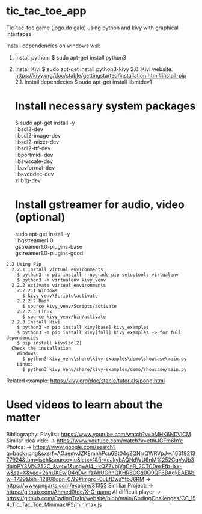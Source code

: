# tic_tac_toe_app
Tic-tac-toe game (jogo do galo) using python and kivy with graphical interfaces

Install dependencies on windows wsl:
  1. Install python:
    $ sudo apt-get install python3
  2. Install Kivi
    $ sudo apt-get install python3-kivy
    2.0. Kivi website:
      https://kivy.org/doc/stable/gettingstarted/installation.html#install-pip
    2.1. Install dependecies
      $ sudo apt-get install libmtdev1
      
      # Install necessary system packages
      $ sudo apt-get install -y \
            libsdl2-dev \
            libsdl2-image-dev \
            libsdl2-mixer-dev \
            libsdl2-ttf-dev \
            libportmidi-dev \
            libswscale-dev \
            libavformat-dev \
            libavcodec-dev \
            zlib1g-dev
      
      # Install gstreamer for audio, video (optional)
      sudo apt-get install -y \
            libgstreamer1.0 \
            gstreamer1.0-plugins-base \
            gstreamer1.0-plugins-good
            
    2.2 Using Pip
      2.2.1 Install virtual environments
        $ python3 -m pip install --upgrade pip setuptools virtualenv
        $ python3 -m virtualenv kivy_venv
      2.2.2 Activate virtual environments
        2.2.2.1 Windows
          $ kivy_venv\Scripts\activate
        2.2.2.2 Bash
          $ source kivy_venv/Scripts/activate
        2.2.2.3 Linux
          $ source kivy_venv/bin/activate
      2.2.3 Install kivi
        $ python3 -m pip install kivy[base] kivy_examples
        $ python3 -m pip install kivy[full] kivy_examples -> for full dependencies
        $ pip install kivy[sdl2]
      Check the installation
        Windows:
          $ python3 kivy_venv\share\kivy-examples\demo\showcase\main.py
        Linux:
          $ python3 kivy_venv/share/kivy-examples/demo/showcase/main.py

Related example:
  https://kivy.org/doc/stable/tutorials/pong.html

# Used videos to learn about the matter
Bibliography:
  Playlist: https://www.youtube.com/watch?v=bMHK6NDVlCM
  Similar idea vide: -> https://www.youtube.com/watch?v=etmJGFm6hYc
  Photos: -> https://www.google.com/search?q=back+png&sxsrf=AOaemvJZK8mnhPcu6Bt04gZQNrrQWRVpJw:1631921377924&tbm=isch&source=iu&ictx=1&fir=eJkybAQNdWU6nM%252CqVyJb3dujoPY3M%252C_&vet=1&usg=AI4_-kQZZybjVgCeR_2CTC0exEfb-lxx-w&sa=X&ved=2ahUKEwjD4qDwlIfzAhUGnhQKHR8GCq0Q9QF6BAgkEAE&biw=1729&bih=1286&dpr=0.99#imgrc=0uLfDwsYfbJ6RM
          -> https://www.pngarts.com/explore/31353
  Similiar Project: -> https://github.com/Ahmed0tdc/X-O-game
  AI difficult player -> https://github.com/CodingTrain/website/blob/main/CodingChallenges/CC_154_Tic_Tac_Toe_Minimax/P5/minimax.js